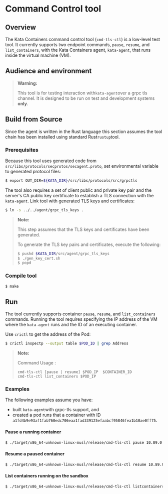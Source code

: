 # Command Control tool

## Overview

The Kata Containers command control tool (`cmd-tls-ctl`) is a low-level test
tool. It currently supports two endpoint commands, `pause`, `resume`, and` list_containers`, with
the Kata Containers agent, `kata-agent`, that runs inside the virtual machine (VM).

## Audience and environment

> **Warning:**
>
> This tool is for testing interaction with`kata-agent`over a grpc tls channel.
> It is designed to be run on test and development systems **only**.

## Build from Source

Since the agent is written in the Rust language this section assumes the tool
chain has been installed using standard Rust`rustup`tool.

### Prerequisites

Because this tool uses generated code from `src/libs/protocols/secprotos/secagent.proto`, set environmental variable to generated protocol files:

```bash
$ export OUT_DIR=${KATA_DIR}/src/libs/protocols/src/grpctls
```
    
The tool also requires a set of client public and private key pair and the
server's CA public key certificate to establish a TLS connection with the `kata-agent`. Link tool with generated TLS keys and certificates:

```bash
$ ln -s ../../agent/grpc_tls_keys .
```

> **Note:**
>
> This step assumes that the TLS keys and certificates have been generated.
>
> To generate the TLS key pairs and certificates, execute the following: 
>```sh 
>$ pushd $KATA_DIR/src/agent/grpc_tls_keys
>$ ./gen_key_cert.sh
>$ popd
>```

### Compile tool

```bash
$ make
```   
        
## Run

The tool currently supports container `pause`, `resume`, and `list_containers` commands. Running the tool requires specifying the IP address of the VM where the `kata-agent` runs and the ID of an executing container.

Use `crictl` to get the address of the Pod:

```sh
$ crictl inspectp --output table $POD_ID | grep Address
```

> **Note:**
>
> Command Usage : 
>
> `cmd-tls-ctl [pause | resume] $POD_IP  $CONTAINER_ID`    
> `cmd-tls-ctl list_containers $POD_IP`      
         

### Examples

The following examples assume you have:

- built `kata-agent`with grpc-tls support, and
- created a pod runs that a container with ID `a1fd4b9e93af1fab760edc706eaa1fad339125efaabcf95846fea1b10ae0ff75`.

#### Pause a running container 

```bash
$ ./target/x86_64-unknown-linux-musl/release/cmd-tls-ctl pause 10.89.0.18 a1fd4b9e93af1fab760edc706eaa1fad339125efaabcf95846fea1b10ae0ff75
 ```
    
#### Resume a paused container 

```bash
$ ./target/x86_64-unknown-linux-musl/release/cmd-tls-ctl resume 10.89.0.18 a1fd4b9e93af1fab760edc706eaa1fad339125efaabcf95846fea1b10ae0ff75
```

#### List containers running on the sandbox 
```bash
$ ./target/x86_64-unknown-linux-musl/release/cmd-tls-ctl listcontainers 10.89.0.18 
```



